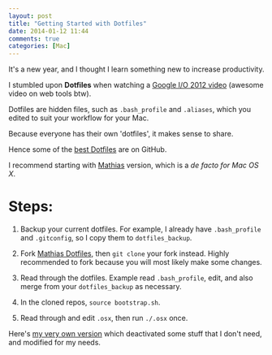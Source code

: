 ```yaml
---
layout: post
title: "Getting Started with Dotfiles"
date: 2014-01-12 11:44
comments: true
categories: [Mac]
---
```


It's a new year, and I thought I learn something new to increase productivity.

I stumbled upon **Dotfiles** when watching a [Google I/O 2012 video](https://www.youtube.com/watch?v=Mk-tFn2Ix6g) (awesome video on web tools btw).

Dotfiles are hidden files, such as `.bash_profile` and `.aliases`, which you edited to suit your workflow for your Mac.

Because everyone has their own 'dotfiles', it makes sense to share.

<!-- more -->

Hence some of the [best Dotfiles](http://dotfiles.github.io) are on GitHub.

I recommend starting with [Mathias](https://github.com/mathiasbynens/dotfiles) version, which is a *de facto for Mac OS X*.

# Steps:

1. Backup your current dotfiles. For example, I already have `.bash_profile` and `.gitconfig`, so I copy them to `dotfiles_backup`.

2. Fork [Mathias Dotfiles](https://github.com/mathiasbynens/dotfiles), then `git clone` your fork instead. Highly recommended to fork because you will most likely make some changes.

3. Read through the dotfiles. Example read `.bash_profile`, edit, and also merge from your `dotfiles_backup` as necessary.

4. In the cloned repos, `source bootstrap.sh`.

5. Read through and edit `.osx`, then run `./.osx` once.

Here's [my very own version](https://github.com/samwize/dotfiles) which deactivated some stuff that I don't need, and modified for my needs.
